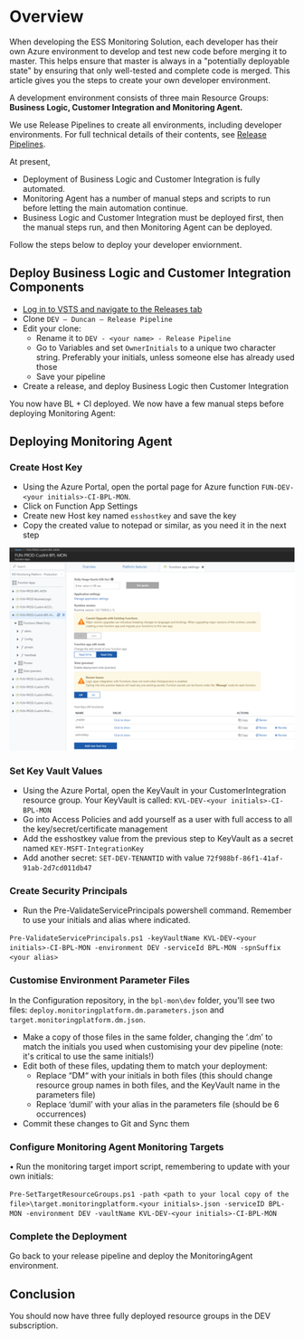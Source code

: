 # Overview
When developing the ESS Monitoring Solution, each developer has their own Azure environment to develop and test new code before merging it to master. This helps ensure that master is always in a "potentially deployable state" by ensuring that only well-tested and complete code is merged. This article gives you the steps to create your own developer environment.

A development environment consists of three main Resource Groups: **Business Logic, Customer Integration and Monitoring Agent.**

We use Release Pipelines to create all environments, including developer environments. For full technical details of their contents, see [Release Pipelines](/Technical-Details-Monitoring-Platform/Release-Pipelines).

At present,
- Deployment of Business Logic and Customer Integration is fully automated. 
- Monitoring Agent has a number of manual steps and scripts to run before letting the main automation continue.
- Business Logic and Customer Integration must be deployed first, then the manual steps run, and then Monitoring Agent can be deployed.

Follow the steps below to deploy your developer enviornment.

## Deploy Business Logic and Customer Integration Components

- [Log in to VSTS and navigate to the Releases tab](https://easplatform.visualstudio.com/Monitoring/_release)
- Clone `DEV – Duncan – Release Pipeline` 
- Edit your clone:
  - Rename it to `DEV - <your name> - Release Pipeline`
  - Go to Variables and set `OwnerInitials` to a unique two character string. Preferably your initials, unless someone else has already used those
  - Save your pipeline
- Create a release, and deploy Business Logic then Customer Integration

You now have BL + CI deployed. We now have a few manual steps before deploying Monitoring Agent:

## Deploying Monitoring Agent
### Create Host Key 
- Using the Azure Portal, open the portal page for Azure function `FUN-DEV-<your initials>-CI-BPL-MON`.
- Click on Function App Settings
- Create new Host key named `esshostkey` and save the key
- Copy the created value to notepad or similar, as you need it in the next step

 ![image.png](.attachments/image-f8e9f4f5-5be6-49e0-ab24-f3d34fbacdcf.png)



### Set Key Vault Values 
- Using the Azure Portal, open the KeyVault in your CustomerIntegration resource group. Your KeyVault is called: `KVL-DEV-<your initials>-CI-BPL-MON`
- Go into Access Policies and add yourself as a user with full access to all the key/secret/certificate management
- Add the esshostkey value from the previous step to KeyVault as a secret named `KEY-MSFT-IntegrationKey`
- Add another secret: `SET-DEV-TENANTID` with value `72f988bf-86f1-41af-91ab-2d7cd011db47`

### Create Security Principals
- Run the Pre-ValidateServicePrincipals powershell command. Remember to use your initials and alias where indicated.

`Pre-ValidateServicePrincipals.ps1 -keyVaultName KVL-DEV-<your initials>-CI-BPL-MON -environment DEV -serviceId BPL-MON -spnSuffix <your alias>` 

### Customise Environment Parameter Files
In the Configuration repository, in the `bpl-mon\dev` folder, you’ll see two files: `deploy.monitoringplatform.dm.parameters.json` and `target.monitoringplatform.dm.json`.

- Make a copy of those files in the same folder, changing the ‘.dm’ to match the initials you used when customising your dev pipeline (note: it's critical to use the same initials!)
- Edit both of these files, updating them to match your deployment:
  - Replace “DM“ with your initials in both files (this should change resource group names in both files, and the KeyVault name in the parameters file)
  - Replace ‘dumil’ with your alias in the parameters file (should be 6 occurrences)
- Commit these changes to Git and Sync them
### Configure Monitoring Agent Monitoring Targets
•	Run the monitoring target import script, remembering to update with your own initials:

`Pre-SetTargetResourceGroups.ps1 -path <path to your local copy of the file>\target.monitoringplatform.<your initials>.json -serviceID BPL-MON -environment DEV -vaultName KVL-DEV-<your initials>-CI-BPL-MON`

### Complete the Deployment
Go back to your release pipeline and deploy the MonitoringAgent environment. 

## Conclusion
You should now have three fully deployed resource groups in the DEV subscription.